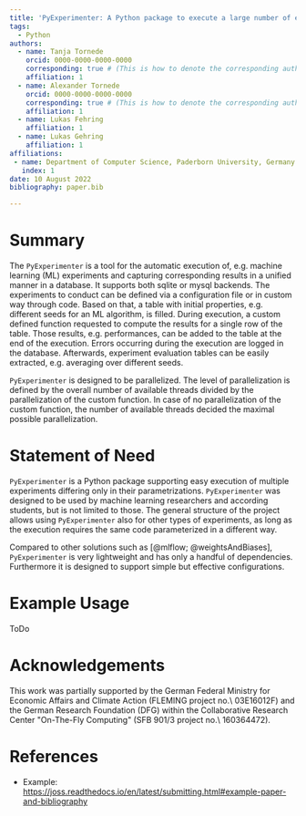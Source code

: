 ```yaml
---
title: 'PyExperimenter: A Python package to execute a large number of experiments'
tags:
  - Python
authors:
  - name: Tanja Tornede
    orcid: 0000-0000-0000-0000
    corresponding: true # (This is how to denote the corresponding author)
    affiliation: 1
  - name: Alexander Tornede
    orcid: 0000-0000-0000-0000
    corresponding: true # (This is how to denote the corresponding author)
    affiliation: 1
  - name: Lukas Fehring
    affiliation: 1
  - name: Lukas Gehring
    affiliation: 1
affiliations:
 - name: Department of Computer Science, Paderborn University, Germany
   index: 1
date: 10 August 2022
bibliography: paper.bib

---
```


# Summary

The `PyExperimenter` is a tool for the automatic execution of, e.g. machine learning (ML) experiments and capturing corresponding results in a unified manner in a database. It supports both sqlite or mysql backends. The experiments to conduct can be defined via a configuration file or in custom way through code. Based on that, a table with initial properties, e.g. different seeds for an ML algorithm, is filled. During execution, a custom defined function requested to compute the results for a single row of the table. Those results, e.g. performances, can be added to the table at the end of the execution. Errors occurring during the execution are logged in the database. Afterwards, experiment evaluation tables can be easily extracted, e.g. averaging over different seeds. 

`PyExperimenter` is designed to be parallelized. The level of parallelization is defined by the overall number of available threads divided by the parallelization of the custom function. In case of no parallelization of the custom function, the number of available threads decided the maximal possible parallelization.


# Statement of Need

`PyExperimenter` is a Python package supporting easy execution of multiple experiments differing only in their parametrizations. `PyExperimenter` was designed to be used by machine learning researchers and according students, but is not limited to those. The general structure of the project allows using `PyExperimenter` also for other types of experiments, as long as the execution requires the same code parameterized in a different way.  

Compared to other solutions such as [@mlflow; @weightsAndBiases], `PyExperimenter` is very lightweight and has only a handful of dependencies. Furthermore it is designed to support simple but effective configurations. 


# Example Usage
ToDo

# Acknowledgements

This work was partially supported by the German Federal Ministry for Economic Affairs and Climate Action (FLEMING project no.\ 03E16012F) and the German Research Foundation (DFG) within the Collaborative Research Center "On-The-Fly Computing" (SFB 901/3 project no.\ 160364472).


# References

- Example: https://joss.readthedocs.io/en/latest/submitting.html#example-paper-and-bibliography